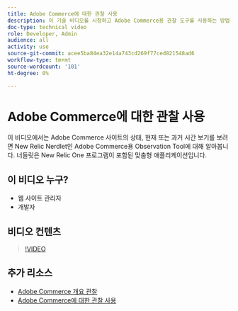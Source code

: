 ```yaml
---
title: Adobe Commerce에 대한 관찰 사용
description: 이 기술 비디오를 시청하고 Adobe Commerce용 관찰 도구를 사용하는 방법을 알아봅니다.
doc-type: technical video
role: Developer, Admin
audience: all
activity: use
source-git-commit: acee5ba84ea32e14a743cd269f77ced821548ad6
workflow-type: tm+mt
source-wordcount: '101'
ht-degree: 0%

---
```


# Adobe Commerce에 대한 관찰 사용

이 비디오에서는 Adobe Commerce 사이트의 상태, 현재 또는 과거 시간 보기를 보려면 New Relic Nerdlet인 Adobe Commerce용 Observation Tool에 대해 알아봅니다. 너들릿은 New Relic One 프로그램이 포함된 맞춤형 애플리케이션입니다.

## 이 비디오 누구?

- 웹 사이트 관리자
- 개발자

## 비디오 컨텐츠

>[!VIDEO](https://video.tv.adobe.com/v/344444?quality=12&learn=on)

## 추가 리소스

- [Adobe Commerce 개요 관찰](https://support.magento.com/hc/en-us/articles/4406549696781)
- [Adobe Commerce에 대한 관찰 사용](https://support.magento.com/hc/en-us/articles/4402379845901-Use-Observation-for-Adobe-Commerce)
